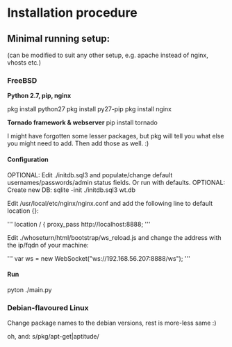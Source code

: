 # Installation procedure

## Minimal running setup: 
(can be modified to suit any other setup, e.g. apache instead of nginx, vhosts etc.)

### FreeBSD

**Python 2.7, pip, nginx**

pkg install python27
pkg install py27-pip
pkg install nginx

**Tornado framework & webserver**
pip install tornado

I might have forgotten some lesser packages, but pkg will tell you what else you might need to add. Then add those as well. :)

#### Configuration

OPTIONAL: Edit ./initdb.sql3 and populate/change default usernames/passwords/admin status fields. Or run with defaults.
OPTIONAL: Create new DB: sqlite -init ./initdb.sql3 wt.db 

Edit /usr/local/etc/nginx/nginx.conf and add the following line to default location {}:

'''
        location / {
                    proxy_pass http://localhost:8888;
'''

Edit ./whoseturn/html/bootstrap/ws_reload.js and change the address with the ip/fqdn of your machine:

'''
var ws = new WebSocket("ws://192.168.56.207:8888/ws");
'''

#### Run

pyton ./main.py


### Debian-flavoured Linux

Change package names to the debian versions, rest is more-less same :)

oh, and: s/pkg/apt-get|aptitude/

